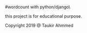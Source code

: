 #wordcount with python/django\

this project is for educational purpose.


Copyright 2019 @ Taukir Ahmmed

